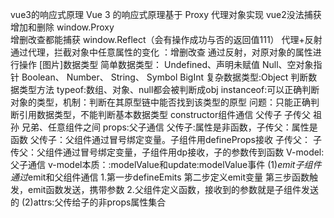 vue3的响应式原理
Vue 3 的响应式原理基于 Proxy 代理对象实现
vue2没法捕获增加和删除
window.Proxy  
增删改查都能捕获
window.Reflect（会有操作成功与否的返回值111）
代理+反射
通过代理，拦截对象中任意属性的变化 ：增删改查
通过反射，对原对象的属性进行操作
[图片]数据类型
简单数据类型：
Undefined、声明未赋值
Null、空对象指针
Boolean、
Number、
String、
Symbol
BigInt
复杂数据类型:Object
判断数据类型方法
typeof:数组、对象、null都会被判断成obj
instanceof:可以正确判断对象的类型，机制：判断在其原型链中能否找到该类型的原型
问题：只能正确判断引用数据类型，不能判断基本数据类型
constructor组件通信
父传子 
子传父
祖孙
兄弟、任意组件之间
props:父子通信
父传子:属性是非函数，子传父：属性是函数
父传子：父组件通过冒号绑定变量。子组件用defineProps接收
子传父：
子传父：父组件通过冒号绑定变量，子组件用dp接收，子的参数传到函数
V-model:父子通信
v-model本质：:modelValue和update:modelValue事件
(1)$emit
子组件通过$emit和父组件通信
1.第一步defineEmits 第二步定义emit变量 第三步函数触发，emit函数发送，携带参数
2.父组件定义函数，接收到的参数就是子组件发送的
(2)attrs:父传给子的非props属性集合